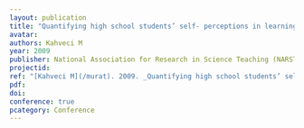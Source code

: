 ```yaml
---
layout: publication
title: "Quantifying high school students’ self- perceptions in learning chemistry"
avatar:
authors: Kahveci M
year: 2009
publisher: National Association for Research in Science Teaching (NARST)
projectid:
ref: "[Kahveci M](/murat). 2009. _Quantifying high school students’ self- perceptions in learning chemistry_. Paper presented at the National Association for Research in Science Teaching (NARST). Garden Grove, CA, USA. April 17 - 21, 2009."
pdf:
doi:
conference: true
pcategory: Conference
---
```

